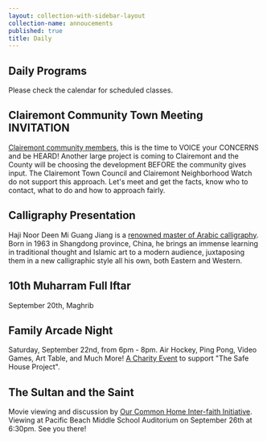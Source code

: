```yaml
---
layout: collection-with-sidebar-layout
collection-name: annoucements
published: true
title: Daily
---
```

## Daily Programs
Please check the calendar for scheduled classes.

## Clairemont Community Town Meeting INVITATION
[Clairemont community members](http://www.icsd.org/events/clairemont-community-town-meeting), this is the time to VOICE your CONCERNS and be HEARD! Another large project is coming to Clairemont and the County will be choosing the development BEFORE the community gives input. The Clairemont Town Council and Clairemont Neighborhood Watch do not support this approach. Let's meet and get the facts, know who to contact, what to do and how to approach fairly.

## Calligraphy Presentation
Haji Noor Deen Mi Guang Jiang is a [renowned master of Arabic calligraphy](http://www.hajinoordeen.com/about.html). 
Born in 1963 in Shangdong province, China, he brings an immense learning in traditional thought and Islamic art to a modern audience, juxtaposing them in a new calligraphic style all his own, both Eastern and Western.

## 10th Muharram Full Iftar
September 20th, Maghrib

## Family Arcade Night
Saturday, September 22nd, from 6pm - 8pm. Air Hockey, Ping Pong, Video Games, Art Table, and Much More!
[A Charity Event](http://www.icsd.org/events/family-arcade-night) to support "The Safe House Project".

## The Sultan and the Saint
Movie viewing and discussion by [Our Common Home Inter-faith Initiative](http://www.icsd.org/events/the-sultan-and-the-saint). Viewing at Pacific Beach Middle School Auditorium on September 26th at 6:30pm. See you there!
